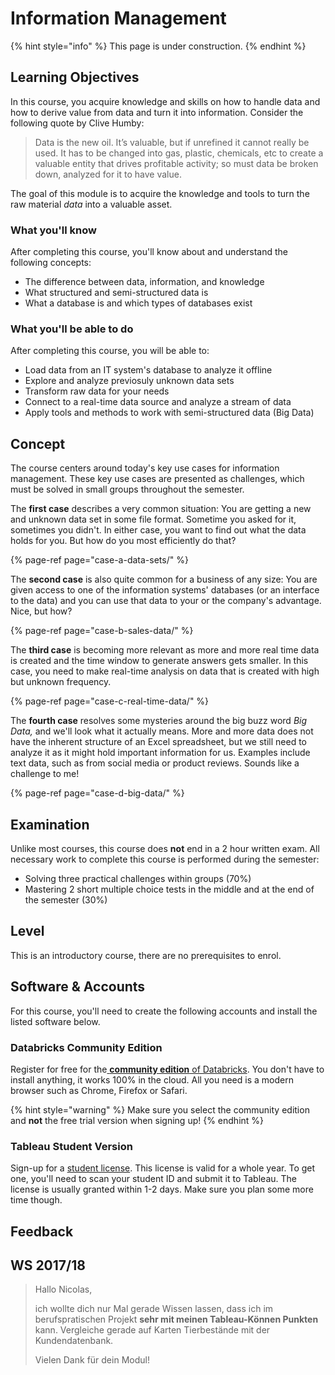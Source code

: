 # Information Management

{% hint style="info" %}
This page is under construction.
{% endhint %}

## Learning Objectives

In this course, you acquire knowledge and skills on how to handle data and how to derive value from data and turn it into information. Consider the following quote by Clive Humby:

> Data is the new oil. It’s valuable, but if unrefined it cannot really be used. It has to be changed into gas, plastic, chemicals, etc to create a valuable entity that drives profitable activity; so must data be broken down, analyzed for it to have value.

The goal of this module is to acquire the knowledge and tools to turn the raw material _data_ into a valuable asset.

### What you'll know

After completing this course, you'll know about and understand the following concepts:

* The difference between data, information, and knowledge
* What structured and semi-structured data is
* What a database is and which types of databases exist

### What you'll be able to do

After completing this course, you will be able to:

* Load data from an IT system's database to analyze it offline
* Explore and analyze previosuly unknown data sets
* Transform raw data for your needs
* Connect to a real-time data source and analyze a stream of data
* Apply tools and methods to work with semi-structured data \(Big Data\)

## Concept

The course centers around today's key use cases for information management. These key use cases are presented as challenges, which must be solved in small groups throughout the semester.

The **first case** describes a very common situation: You are getting a new and unknown data set in some file format. Sometime you asked for it, sometimes you didn't. In either case, you want to find out what the data holds for you. But how do you most efficiently do that?

{% page-ref page="case-a-data-sets/" %}

The **second case** is also quite common for a business of any size: You are given access to one of the information systems' databases \(or an interface to the data\) and you can use that data to your or the company's advantage. Nice, but how?

{% page-ref page="case-b-sales-data/" %}

The **third case** is becoming more relevant as more and more real time data is created and the time window to generate answers gets smaller. In this case, you need to make real-time analysis on data that is created with high but unknown frequency.

{% page-ref page="case-c-real-time-data/" %}

The **fourth case** resolves some mysteries around the big buzz word _Big Data,_ and we'll look what it actually means. More and more data does not have the inherent structure of an Excel spreadsheet, but we still need to analyze it as it might hold important information for us. Examples include text data, such as from social media or product reviews. Sounds like a challenge to me!

{% page-ref page="case-d-big-data/" %}

## Examination

Unlike most courses, this course does **not** end in a 2 hour written exam. All necessary work to complete this course is performed during the semester:

* Solving three practical challenges within groups \(70%\)
* Mastering 2 short multiple choice tests in the middle and at the end of the semester \(30%\) 

## Level

This is an introductory course, there are no prerequisites to enrol.

## Software & Accounts

For this course, you'll need to create the following accounts and install the listed software below.

### Databricks Community Edition

Register for free for the[ **community edition** of Databricks](https://community.cloud.databricks.com). You don't have to install anything, it works 100% in the cloud. All you need is a modern browser such as Chrome, Firefox or Safari.

{% hint style="warning" %}
Make sure you select the community edition and **not** the free trial version when signing up!
{% endhint %}

### Tableau Student Version

Sign-up for a [student license](https://www.tableau.com/de-de/academic/students). This license is valid for a whole year. To get one, you'll need to scan your student ID and submit it to Tableau. The license is usually granted within 1-2 days. Make sure you plan some more time though.

## Feedback

## WS 2017/18

> Hallo Nicolas,
>
> ich wollte dich nur Mal gerade Wissen lassen, dass ich im berufspratischen Projekt **sehr mit meinen Tableau-Können Punkten** kann. Vergleiche gerade auf Karten Tierbestände mit der Kundendatenbank.
>
> Vielen Dank für dein Modul!

